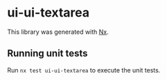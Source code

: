 # ui-ui-textarea

This library was generated with [Nx](https://nx.dev).

## Running unit tests

Run `nx test ui-ui-textarea` to execute the unit tests.
